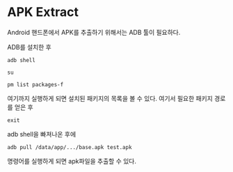# APK Extract

Android 핸드폰에서 APK를 추출하기 위해서는 ADB 툴이 필요하다.

ADB를 설치한 후
```
adb shell
```
```
su
```
```
pm list packages-f
```
여기까지 실행하게 되면 설치된 패키지의 목록을 볼 수 있다.
여기서 필요한 패키지 경로를 얻은 후

```
exit
```
adb shell을 빠져나온 후에
```
adb pull /data/app/.../base.apk test.apk
```
명령어를 실행하게 되면 apk파일을 추출할 수 있다.